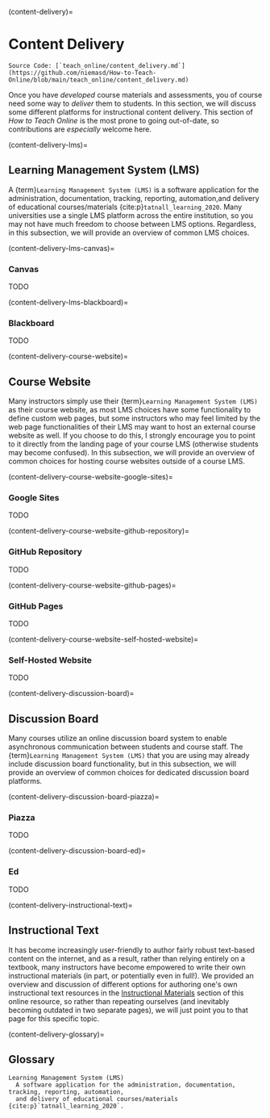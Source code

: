 (content-delivery)=
# Content Delivery

```{note}
Source Code: [`teach_online/content_delivery.md`](https://github.com/niemasd/How-to-Teach-Online/blob/main/teach_online/content_delivery.md)
```

Once you have *developed* course materials and assessments,
you of course need some way to *deliver* them to students.
In this section,
we will discuss some different platforms for instructional content delivery.
This section of *How to Teach Online* is the most prone to going out-of-date,
so contributions are *especially* welcome here.

(content-delivery-lms)=
## Learning Management System (LMS)

A {term}`Learning Management System (LMS)` is a
software application for the administration, documentation, tracking, reporting,
automation,and delivery of educational courses/materials {cite:p}`tatnall_learning_2020`.
Many universities use a single LMS platform across the entire institution,
so you may not have much freedom to choose between LMS options.
Regardless, in this subsection,
we will provide an overview of common LMS choices.

(content-delivery-lms-canvas)=
### Canvas

TODO

(content-delivery-lms-blackboard)=
### Blackboard

TODO

(content-delivery-course-website)=
## Course Website

Many instructors simply use their {term}`Learning Management System (LMS)` as their course website,
as most LMS choices have some functionality to define custom web pages,
but some instructors who may feel limited by the web page functionalities of their LMS may want to
host an external course website as well.
If you choose to do this,
I strongly encourage you to point to it directly from the landing page of your course LMS
(otherwise students may become confused).
In this subsection,
we will provide an overview of common choices for hosting course websites outside of a course LMS.

(content-delivery-course-website-google-sites)=
### Google Sites

TODO

(content-delivery-course-website-github-repository)=
### GitHub Repository

TODO

(content-delivery-course-website-github-pages)=
### GitHub Pages

TODO

(content-delivery-course-website-self-hosted-website)=
### Self-Hosted Website

TODO

(content-delivery-discussion-board)=
## Discussion Board

Many courses utilize an online discussion board system to enable asynchronous communication between students and course staff.
The {term}`Learning Management System (LMS)` that you are using may already include discussion board functionality,
but in this subsection,
we will provide an overview of common choices for dedicated discussion board platforms.

(content-delivery-discussion-board-piazza)=
### Piazza

TODO

(content-delivery-discussion-board-ed)=
### Ed

TODO

(content-delivery-instructional-text)=
## Instructional Text

It has become increasingly user-friendly to author fairly robust text-based content on the internet,
and as a result,
rather than relying entirely on a textbook,
many instructors have become empowered to write their own instructional materials
(in part, or potentially even in full!).
We provided an overview and discussion of different options for authoring one's own instructional text resources
in the [Instructional Materials](instructional-materials-online-text) section of this online resource,
so rather than repeating ourselves
(and inevitably becoming outdated in two separate pages),
we will just point you to that page for this specific topic.

(content-delivery-glossary)=
## Glossary

```{glossary}
Learning Management System (LMS)
  A software application for the administration, documentation, tracking, reporting, automation,
  and delivery of educational courses/materials {cite:p}`tatnall_learning_2020`.
```
